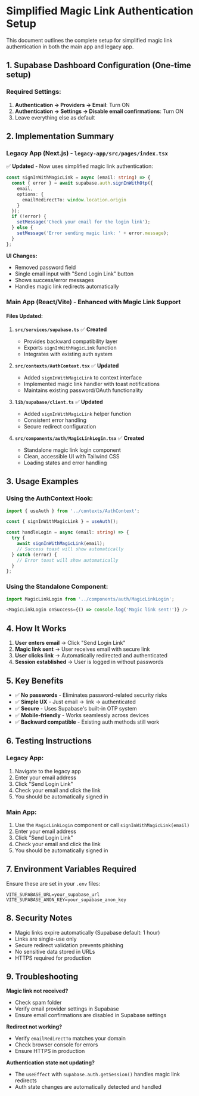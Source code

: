 # Simplified Magic Link Authentication Setup

This document outlines the complete setup for simplified magic link authentication in both the main app and legacy app.

## 1. Supabase Dashboard Configuration (One-time setup)

### Required Settings:
1. **Authentication → Providers → Email**: Turn ON
2. **Authentication → Settings → Disable email confirmations**: Turn ON
3. Leave everything else as default

## 2. Implementation Summary

### Legacy App (Next.js) - `legacy-app/src/pages/index.tsx`
✅ **Updated** - Now uses simplified magic link authentication:

```typescript
const signInWithMagicLink = async (email: string) => {
  const { error } = await supabase.auth.signInWithOtp({
    email,
    options: {
      emailRedirectTo: window.location.origin
    }
  });
  if (!error) {
    setMessage('Check your email for the login link');
  } else {
    setMessage('Error sending magic link: ' + error.message);
  }
};
```

**UI Changes:**
- Removed password field
- Single email input with "Send Login Link" button
- Shows success/error messages
- Handles magic link redirects automatically

### Main App (React/Vite) - Enhanced with Magic Link Support

#### Files Updated:

1. **`src/services/supabase.ts`** ✅ **Created**
   - Provides backward compatibility layer
   - Exports `signInWithMagicLink` function
   - Integrates with existing auth system

2. **`src/contexts/AuthContext.tsx`** ✅ **Updated**
   - Added `signInWithMagicLink` to context interface
   - Implemented magic link handler with toast notifications
   - Maintains existing password/OAuth functionality

3. **`lib/supabase/client.ts`** ✅ **Updated**
   - Added `signInWithMagicLink` helper function
   - Consistent error handling
   - Secure redirect configuration

4. **`src/components/auth/MagicLinkLogin.tsx`** ✅ **Created**
   - Standalone magic link login component
   - Clean, accessible UI with Tailwind CSS
   - Loading states and error handling

## 3. Usage Examples

### Using the AuthContext Hook:
```typescript
import { useAuth } from '../contexts/AuthContext';

const { signInWithMagicLink } = useAuth();

const handleLogin = async (email: string) => {
  try {
    await signInWithMagicLink(email);
    // Success toast will show automatically
  } catch (error) {
    // Error toast will show automatically
  }
};
```

### Using the Standalone Component:
```typescript
import MagicLinkLogin from '../components/auth/MagicLinkLogin';

<MagicLinkLogin onSuccess={() => console.log('Magic link sent!')} />
```

## 4. How It Works

1. **User enters email** → Click "Send Login Link"
2. **Magic link sent** → User receives email with secure link
3. **User clicks link** → Automatically redirected and authenticated
4. **Session established** → User is logged in without passwords

## 5. Key Benefits

- ✅ **No passwords** - Eliminates password-related security risks
- ✅ **Simple UX** - Just email → link → authenticated
- ✅ **Secure** - Uses Supabase's built-in OTP system
- ✅ **Mobile-friendly** - Works seamlessly across devices
- ✅ **Backward compatible** - Existing auth methods still work

## 6. Testing Instructions

### Legacy App:
1. Navigate to the legacy app
2. Enter your email address
3. Click "Send Login Link"
4. Check your email and click the link
5. You should be automatically signed in

### Main App:
1. Use the `MagicLinkLogin` component or call `signInWithMagicLink(email)`
2. Enter your email address
3. Click "Send Login Link"
4. Check your email and click the link
5. You should be automatically signed in

## 7. Environment Variables Required

Ensure these are set in your `.env` files:
```
VITE_SUPABASE_URL=your_supabase_url
VITE_SUPABASE_ANON_KEY=your_supabase_anon_key
```

## 8. Security Notes

- Magic links expire automatically (Supabase default: 1 hour)
- Links are single-use only
- Secure redirect validation prevents phishing
- No sensitive data stored in URLs
- HTTPS required for production

## 9. Troubleshooting

**Magic link not received?**
- Check spam folder
- Verify email provider settings in Supabase
- Ensure email confirmations are disabled in Supabase settings

**Redirect not working?**
- Verify `emailRedirectTo` matches your domain
- Check browser console for errors
- Ensure HTTPS in production

**Authentication state not updating?**
- The `useEffect` with `supabase.auth.getSession()` handles magic link redirects
- Auth state changes are automatically detected and handled
